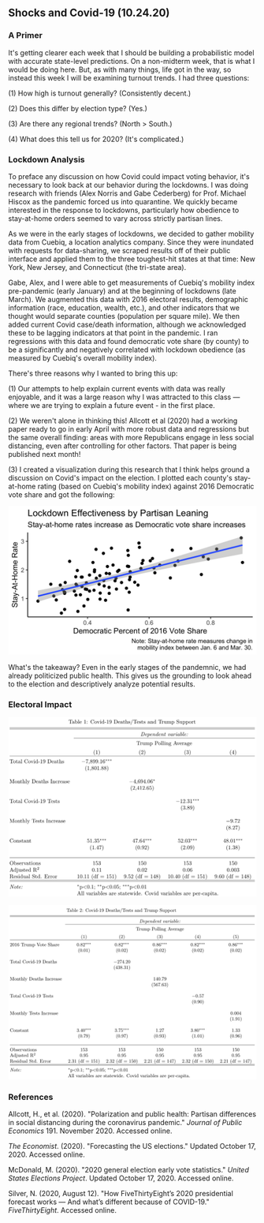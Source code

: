 ## Shocks and Covid-19 (10.24.20)

### A Primer

It's getting clearer each week that I should be building a probabilistic model with accurate state-level predictions. On a non-midterm week, that is what I would be doing here. But, as with many things, life got in the way, so instead this week I will be examining turnout trends. I had three questions:

(1) How high is turnout generally? (Consistently decent.)

(2) Does this differ by election type? (Yes.)

(3) Are there any regional trends? (North > South.)

(4) What does this tell us for 2020? (It's complicated.)

### Lockdown Analysis

To preface any discussion on how Covid could impact voting behavior, it's necessary to look back at our behavior during the lockdowns. I was doing research with friends (Alex Norris and Gabe Cederberg) for Prof. Michael Hiscox as the pandemic forced us into quarantine. We quickly became interested in the response to lockdowns, particularly how obedience to stay-at-home orders seemed to vary across strictly partisan lines.

As we were in the early stages of lockdowns, we decided to gather mobility data from Cuebiq, a location analytics company. Since they were inundated with requests for data-sharing, we scraped results off of their public interface and applied them to the three toughest-hit states at that time: New York, New Jersey, and Connecticut (the tri-state area).

Gabe, Alex, and I were able to get measurements of Cuebiq's mobility index pre-pandemic (early January) and at the beginning of lockdowns (late March). We augmented this data with 2016 electoral results, demographic information (race, education, wealth, etc.), and other indicators that we thought would separate counties (population per square mile). We then added current Covid case/death information, although we acknowledged these to be lagging indicators at that point in the pandemic. I ran regressions with this data and found democratic vote share (by county) to be a significantly and negatively correlated with lockdown obedience (as measured by Cuebiq's overall mobility index).

There's three reasons why I wanted to bring this up:

(1) Our attempts to help explain current events with data was really enjoyable, and it was a large reason why I was attracted to this class — where we are trying to explain a future event - in the first place.

(2) We weren't alone in thinking this! Allcott et al (2020) had a working paper ready to go in early April with more robust data and regressions but the same overall finding: areas with more Republicans engage in less social distancing, even after controlling for other factors. That paper is being published next month!

(3) I created a visualization during this research that I think helps ground a discussion on Covid's impact on the election. I plotted each county's stay-at-home rating (based on Cuebiq's mobility index) against 2016 Democratic vote share and got the following:

![Lockdown and Partisanship](../Plots/week7plot1.png)

What's the takeaway? Even in the early stages of the pandemnic, we had already politicized public health. This gives us the grounding to look ahead to the election and descriptively analyze potential results.

### Electoral Impact

![Covid and Trump (Simple)](../Plots/week7table1.png)

![Covid and Trump (Controlled)](../Plots/week7table2.png)

### References

Allcott, H., et al. (2020). "Polarization and public health: Partisan differences in social distancing during the coronavirus pandemic." *Journal of Public Economics* 191. November 2020. Accessed online.

*The Economist*. (2020). "Forecasting the US elections." Updated October 17, 2020. Accessed online.

McDonald, M. (2020). "2020 general election early vote statistics." *United States Elections Project*. Updated October 17, 2020. Accessed online.

Silver, N. (2020, August 12). "How FiveThirtyEight’s 2020 presidential forecast works — And what’s different because of COVID-19." *FiveThirtyEight*. Accessed online.